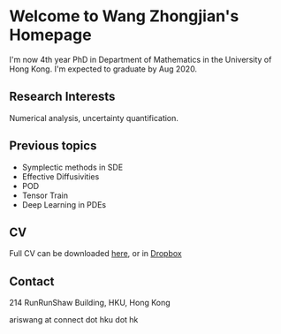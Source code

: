 # Welcome to Wang Zhongjian's Homepage

I'm now 4th year PhD in Department of Mathematics in the University of Hong Kong. I'm expected to graduate by Aug 2020.

## Research Interests

Numerical analysis, uncertainty quantification.

## Previous topics

- Symplectic methods in SDE
- Effective Diffusivities
- POD
- Tensor Train
- Deep Learning in PDEs

## CV

Full CV can be downloaded [here](), or in [Dropbox](https://www.dropbox.com/s/xlj5cpcve6i3f72/cv.pdf?dl=0)

## Contact

214 RunRunShaw Building, HKU, Hong Kong

ariswang at connect dot hku dot hk

